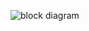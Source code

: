 ![block diagram](https://user-images.githubusercontent.com/94392060/144359850-102327e7-668b-4fda-bd08-b8fdcfe85354.png)

